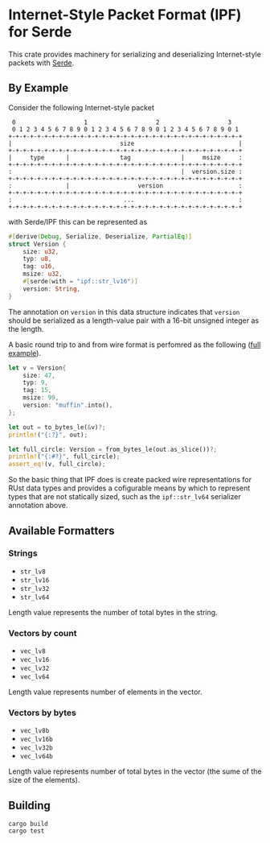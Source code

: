 # Internet-Style Packet Format (IPF) for Serde

This crate provides machinery for serializing and deserializing Internet-style
packets with [Serde](https://serde.rs).

## By Example

Consider the following Internet-style packet

```
 0                   1                   2                   3
 0 1 2 3 4 5 6 7 8 9 0 1 2 3 4 5 6 7 8 9 0 1 2 3 4 5 6 7 8 9 0 1
+-+-+-+-+-+-+-+-+-+-+-+-+-+-+-+-+-+-+-+-+-+-+-+-+-+-+-+-+-+-+-+-+
|                              size                             |
+-+-+-+-+-+-+-+-+-+-+-+-+-+-+-+-+-+-+-+-+-+-+-+-+-+-+-+-+-+-+-+-+
|     type      |              tag              |     msize     :
+-+-+-+-+-+-+-+-+-+-+-+-+-+-+-+-+-+-+-+-+-+-+-+-+-+-+-+-+-+-+-+-+
:                                               |  version.size :
+-+-+-+-+-+-+-+-+-+-+-+-+-+-+-+-+-+-+-+-+-+-+-+-+-+-+-+-+-+-+-+-+
:               |                   version                     :
+-+-+-+-+-+-+-+-+-+-+-+-+-+-+-+-+-+-+-+-+-+-+-+-+-+-+-+-+-+-+-+-+
:                               ...                             :
+-+-+-+-+-+-+-+-+-+-+-+-+-+-+-+-+-+-+-+-+-+-+-+-+-+-+-+-+-+-+-+-+

```

with Serde/IPF this can be represented as

```rust
#[derive(Debug, Serialize, Deserialize, PartialEq)]
struct Version {
    size: u32,
    typ: u8,
    tag: u16,
    msize: u32,
    #[serde(with = "ipf::str_lv16")]
    version: String,
}
```

The annotation on `version` in this data structure indicates that `version`
should be serialized as a length-value pair with a 16-bit unsigned integer as
the length.

A basic round trip to and from wire format is perfomred as the following
([full example](examples/main.rs)).

```rust
let v = Version{
    size: 47,
    typ: 9,
    tag: 15,
    msize: 99,
    version: "muffin".into(),
};

let out = to_bytes_le(&v)?;
println!("{:?}", out);

let full_circle: Version = from_bytes_le(out.as_slice())?;
println!("{:#?}", full_circle);
assert_eq!(v, full_circle);
```

So the basic thing that IPF does is create packed wire representations for RUst
data types and provides a cofigurable means by which to represent types that are
not statically sized, such as the `ipf::str_lv64` serializer annotation above.

## Available Formatters

### Strings

- `str_lv8`
- `str_lv16`
- `str_lv32`
- `str_lv64`

Length value represents the number of total bytes in the string.

### Vectors by count

- `vec_lv8`
- `vec_lv16`
- `vec_lv32`
- `vec_lv64`

Length value represents number of elements in the vector.

### Vectors by bytes

- `vec_lv8b`
- `vec_lv16b`
- `vec_lv32b`
- `vec_lv64b`

Length value represents number of total bytes in the vector (the sume of the
size of the elements).

## Building

```
cargo build
cargo test
```
